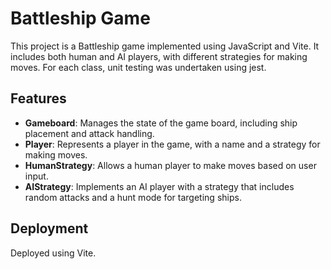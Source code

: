 # Battleship Game

This project is a Battleship game implemented using JavaScript and Vite. It includes both human and AI players, with different strategies for making moves. For each class, unit testing was undertaken using jest.

## Features

- **Gameboard**: Manages the state of the game board, including ship placement and attack handling.
- **Player**: Represents a player in the game, with a name and a strategy for making moves.
- **HumanStrategy**: Allows a human player to make moves based on user input.
- **AIStrategy**: Implements an AI player with a strategy that includes random attacks and a hunt mode for targeting ships.

## Deployment
Deployed using Vite.
